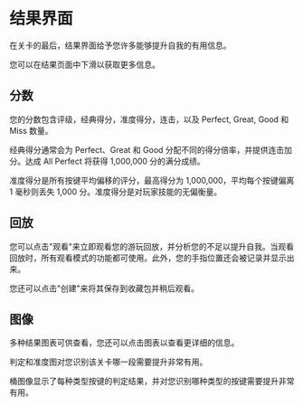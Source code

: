 # 结果界面

在关卡的最后，结果界面给予您许多能够提升自我的有用信息。

您可以在结果页面中下滑以获取更多信息。

## 分数

您的分数包含评级，经典得分，准度得分，连击，以及 Perfect, Great, Good 和 Miss 数量。

经典得分通常会为 Perfect、Great 和 Good 分配不同的得分倍率，并提供连击加分。达成 All Perfect 将获得 1,000,000 分的满分成绩。

准度得分是所有按键平均偏移的评分，最高得分为 1,000,000，平均每个按键偏离 1 毫秒则丢失 1,000 分。准度得分是对玩家技能的无偏衡量。

## 回放

您可以点击"观看"来立即观看您的游玩回放，并分析您的不足以提升自我。当观看回放时，所有观看模式的功能都可使用。此外，您的手指位置还会被记录并显示出来。

您还可以点击"创建"来将其保存到收藏包并稍后观看。

## 图像

多种结果图表可供查看，您还可以点击图表以查看更详细的信息。

判定和准度图对您识别该关卡哪一段需要提升非常有用。

桶图像显示了每种类型按键的判定结果，并对您识别哪种类型的按键需要提升非常有用。
